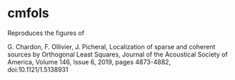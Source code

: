 # cmfols


Reproduces the figures of 

G. Chardon, F. Ollivier, J. Picheral, Localization of sparse and coherent sources by Orthogonal Least Squares, Journal of the Acoustical Society of America, Volume 146, Issue 6, 2019, pages 4873-4882, doi:10.1121/1.5138931
